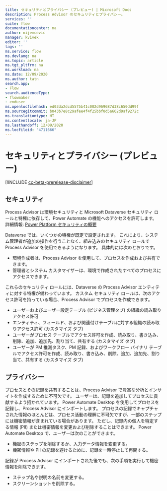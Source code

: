 ```yaml
---
title: セキュリティとプライバシー (プレビュー) | Microsoft Docs
description: Process Advisor のセキュリティとプライバシー。
services: ''
suite: flow
documentationcenter: na
author: nijemcevic
manager: kvivek
editor: ''
tags: ''
ms.service: flow
ms.devlang: na
ms.topic: article
ms.tgt_pltfrm: na
ms.workload: na
ms.date: 12/09/2020
ms.author: tatn
search.app:
- Flow
search.audienceType:
- flowmaker
- enduser
ms.openlocfilehash: ed03da2dcd5575b41c002d969687d38c650dd99f
ms.sourcegitcommit: b043b7e8c29afee4f4f25bbf0d5a662d9af9272c
ms.translationtype: HT
ms.contentlocale: ja-JP
ms.lasthandoff: 12/09/2020
ms.locfileid: "4711666"
---
```

# <a name="security-and-privacy-preview"></a>セキュリティとプライバシー (プレビュー)

[!INCLUDE [cc-beta-prerelease-disclaimer](includes/cc-beta-prerelease-disclaimer.md)]

## <a name="security"></a>セキュリティ

Process Advisor は環境セキュリティと Microsoft Dataverse セキュリティ ロールと特権に依存して、Power Automate の機能へのアクセスを許可します。 詳細情報: [Power Platform セキュリティの概要](/power-platform/admin/wp-security)

Dataverse では、いくつかの特権が既定で設定されます。 これにより、システム管理者が追加の操作を行うことなく、組み込みのセキュリティ ロールで Process Advisor を使用できるようになります。 具体的には次のとおりです。

- 環境作成者は、Process Advisor を使用して、プロセスを作成および共有できます。
- 管理者とシステム カスタマイザーは、環境で作成されたすべてのプロセスにアクセスできます。

これらのセキュリティ ロールには、Dataverse の Process Advisor エンティティに対する特権が備わっています。 カスタム セキュリティ ロールは、次のアクセス許可を持っている場合、Process Advisor でプロセスを作成できます。

- ユーザーおよびユーザー設定テーブル (ビジネス管理タブ) の組織の読み取りアクセス許可
- エンティティ、フィールド、および関連付けテーブルに対する組織の読み取りアクセス許可 (カスタマイズ タブ)
- ユーザーがプロセス テーブルでアクセス許可を作成、読み取り、書き込み、削除、追加、追加先、割り当て、共有する (カスタマイズ タブ)
- ユーザーが PM 推測タスク、PM 記録、およびワークフロー バイナリ テーブルでアクセス許可を作成、読み取り、書き込み、削除、追加、追加先、割り当て、共有する (カスタマイズ タブ)

## <a name="privacy"></a>プライバシー​

プロセスとその記録を共有することは、Process Advisor で豊富な分析とインサイトを作成するために不可欠です。 ユーザーは、記録を追加してプロセスに貢献するよう招かれています。 Power Automate Desktop を使用してプロセスを記録し、Process Advisor にインポートします。 プロセスの記録でキャプチャされた情報のほとんどは、プロセス活動の理解に不可欠ですが、一部のステップには機密情報が含まれている場合があります。 ただし、記録内の個人を特定する情報 (PII) または機密情報を変更および削除することはできます。
Power Automate Desktop で、ユーザーは次のことができます。

- 機密のステップを削除するか、入力データ情報を変更する。
- 機密情報や PII の記録を避けるために、記録を一時停止して再開する。

記録が Process Advisor にインポートされた後でも、次の手順を実行して機密情報を削除できます。

- ステップ名や説明の名前を変更する。
- スクリーンショットを削除する。
